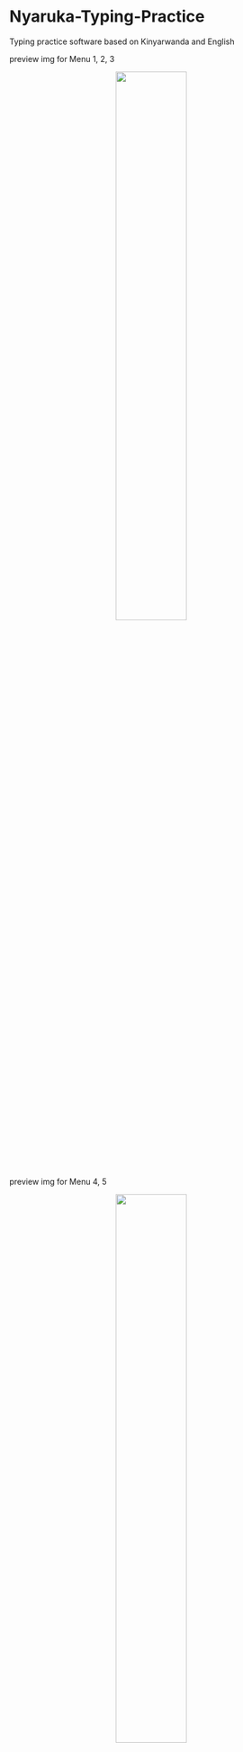 # Nyaruka-Typing-Practice
Typing practice software based on Kinyarwanda and English

preview img for Menu 1, 2, 3

<p align="center">
<img src="https://github.com/kyunghwan-abel-bae/Nyaruka-Typing-Practice/blob/master/preview1.gif" width="50%">
</p>
  
  
preview img for Menu 4, 5

<p align="center">
<img src="https://github.com/kyunghwan-abel-bae/Nyaruka-Typing-Practice/blob/master/preview2.gif" width="50%">
</p>
